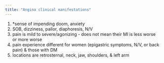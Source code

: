 ```yaml
---
title: "Angina clinical manifestations"
---
```

1) *sense of impending doom, anxiety
2) SOB, dizziness, pallor, diaphoresis, N/V
3) pain is mild to severe/agonizing - does not mean their MI is less worse or more worse
4) pain experience different for women (epigastric symptoms, N/V, or back pain) &amp; those with DM
5) locations are retrosternal, neck, jaw, shoulders, &amp; left arm

